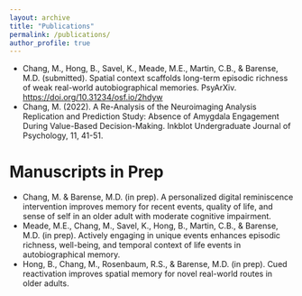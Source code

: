 ```yaml
---
layout: archive
title: "Publications"
permalink: /publications/
author_profile: true
---
```


* Chang, M., Hong, B., Savel, K., Meade, M.E., Martin, C.B., & Barense, M.D. (submitted). Spatial context scaffolds long-term episodic richness of weak real-world autobiographical memories. PsyArXiv. https://doi.org/10.31234/osf.io/2hdyw
* Chang, M. (2022). A Re-Analysis of the Neuroimaging Analysis Replication and Prediction Study: Absence of Amygdala Engagement During Value-Based Decision-Making. Inkblot Undergraduate Journal of Psychology, 11, 41-51.

Manuscripts in Prep
======
* Chang, M. & Barense, M.D. (in prep). A personalized digital reminiscence intervention improves memory for recent events, quality of life, and sense of self in an older adult with moderate cognitive impairment.
* Meade, M.E., Chang, M., Savel, K., Hong, B., Martin, C.B., & Barense, M.D. (in prep). Actively engaging in unique events enhances episodic richness, well-being, and temporal context of life events in autobiographical memory. 
* Hong, B., Chang, M., Rosenbaum, R.S., & Barense, M.D. (in prep). Cued reactivation improves spatial memory for novel real-world routes in older adults.
